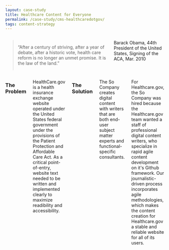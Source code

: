```yaml
---
layout: case-study
title: Healthcare Content for Everyone
permalink: /case-study/cms-healthcaredotgov/
tags: content-strategy
---
```


<div class="row">
<div class="small-12 medium-9 medium-centered columns" markdown="1">

> “After a century of striving, after a year of debate, after a historic vote, health care reform is no longer an unmet promise. It is the law of the land.”

Barack Obama, 44th President of the United States, Signing of the ACA, Mar. 2010

</div>
</div>

<div class="row">
<div class="small-12 medium-9 medium-centered columns" markdown="1">

### The Problem
HealthCare.gov is a health insurance exchange website operated under the United States federal government under the provisions of the Patient Protection and Affordable Care Act. As a critical point-of-entry, website text needed to be written and implemented clearly to maximize readibility and accessibility.

### The Solution

The So Company creates digital content with writers that are both end-user subject matter experts and functional-specific consultants.

For Healthcare.gov, the So Company was hired because the Healthcare.gov team wanted a staff of professional digital content writers, who specialize in rapid agile content development on it's Github framework. Our journalistic-driven process incorporates agile methodologies, which makes the content creation for Healthcare.gov a stable and reliable website for all of its users.

</div>
</div>

